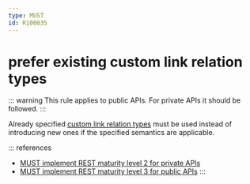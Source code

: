 ```yaml
---
type: MUST
id: R100035
---
```


# prefer existing custom link relation types

::: warning
This rule applies to public APIs. For private APIs it should be followed.
:::

Already specified [custom link relation types](@guidelines/R100037) must be used instead of introducing new ones if the specified semantics are applicable.

::: references

- [MUST implement REST maturity level 2 for private APIs](@guidelines/R000032)
- [MUST implement REST maturity level 3 for public APIs](@guidelines/R000033)
  :::

